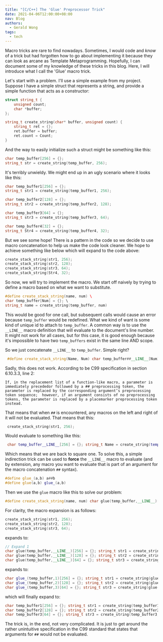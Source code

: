 ```yaml
---
title: "[C/C++] The 'Glue' Preprocessor Trick"
date: 2021-04-06T12:00:00+08:00
nav: Blog
authors:
  - Gerald Wong
tags:
  - tech
---
```


Macro tricks are rare to find nowadays. 
Sometimes, I would code and _know_ of a trick but had forgotten how to go about implementing it because they can look as arcane as Template Metaprogramming. 
Hopefully, I can document some of my knowledge of these tricks in this blog. 
Here, I will introduce what I call the 'Glue' macro trick. 

<!--more-->

Let's start with a problem. 
I'll use a simple example from my project. 
Suppose I have a simple struct that represents a string, and provide a simple function that acts as a constructor:

```cpp
struct string_t {
    unsigned count;
    char *buffer;
};

string_t create_string(char* buffer, unsigned count) {
    string_t ret = {};
    ret.buffer = buffer;
    ret.count = Count;
}
```
And the way to easily initialize such a struct might be something like this:

```cpp
char temp_buffer[256] = {};
string_t str = create_string(temp_buffer, 256);
```

It's terribly unwieldy. We might end up in an ugly scenario where it looks like this:
```cpp
char temp_buffer1[256] = {};
string_t str1 = create_string(temp_buffer1, 256);

char temp_buffer2[128] = {};
string_t str2 = create_string(temp_buffer2, 128);

char temp_buffer3[64] = {};
string_t str3 = create_string(temp_buffer3, 64);

char temp_buffer4[32] = {};
string_t Str4 = create_string(temp_buffer4, 32);
```

But we see some hope! 
There is a pattern in the code so we decide to use macro concatenation to help us make the code look cleaner.
We hope to achieve something like below which will expand to the code above:

```cpp
create_stack_string(str1, 256);
create_stack_string(str2, 128);
create_stack_string(str3, 64);
create_stack_string(Str4, 32);
```

So now, we will try to implement the macro. 
We start off naively by trying to define a macro based on what we want to substitute.

```cpp
#define create_stack_string(name, num) \ 
char temp_buffer[Num] = {}; \ 
string_t name = create_string(temp_buffer, num)
```

This would be good for one call, but subsequent calls would cause an error because `temp_buffer` would be redefined. What we kind of want is some kind of unique id to attach to `temp_buffer`. A common way is to use the `__LINE__` macro definition that will evaluate to the document's line number. It might not work for all cases, but for this case, it is good enough because it's impossible to have two `temp_buffers` exist in the same line AND scope.

So we just concatenate `__LINE__` to `temp_buffer`. Simple right?

```cpp
 #define create_stack_string(Name, Num) char temp_buffer##__LINE__[Num] = {}; string_t Name = create_string(temp_buffer##__LINE__, Num)
```
Sadly, this does not work. 
According to be C99 specification in section 6.10.3.3, line 2:

`If, in the replacement list of a function-like macro, a parameter is immediately precededor followed by a ## preprocessing token, the parameter is replaced by the corresponding argument’s preprocessing token sequence;  however, if an argument consists of no preprocessing tokens, the parameter is replaced by a placemarker preprocessing token instead.`

That means that when `##` is encountered, any macros on the left and right of it will not be evaluated.
That means that this:

```cpp
 create_stack_string(str1, 256);
```

Would evaluate to something like this:

```cpp
 char temp_buffer__LINE__[256] = {}; string_t Name = create_string(temp_buffer__LINE__, 256)
```

Which means that we are back to square one. 
To solve this, a simple indirection trick can be used to **force** the `__LINE__` macro to evaluate (and by extension, any macro you want to evaluate that is part of an argument for the macro concatenation `##` syntax).

```cpp
#define glue_(a,b) a##b
#define glue(a,b) glue_(a,b)
```

Then we use the `glue` macro like this to solve our problem:

```cpp
#define create_stack_string(name, num) char glue(temp_buffer,__LINE__)[num] = {}; string_t name = create_string(glue(temp_buffer,__LINE__), num)
```

For clarity, the macro expansion is as follows:
```cpp
create_stack_string(str1, 256);
create_stack_string(str2, 128);
create_stack_string(str3, 64);
```

expands to:

```cpp
// Expand 1
char glue(temp_buffer,__LINE__)[256] = {}; string_t str1 = create_string(glue(temp_buffer,__LINE__), 256);
char glue(temp_buffer,__LINE__)[128] = {}; string_t str2 = create_string(glue(temp_buffer,__LINE__), 128)
char glue(temp_buffer,__LINE__)[64] = {}; string_t str3 = create_string(glue(temp_buffer,__LINE__), 64)
```

expands to:

```cpp
char glue_(temp_buffer,1)[256] = {}; string_t str1 = create_string(glue(temp_buffer,1), 256);
char glue_(temp_buffer,2)[128] = {}; string_t str2 = create_string(glue(temp_buffer,2), 128);
char glue_(temp_buffer,3)[64] = {}; string_t str3 = create_string(glue(temp_buffer,3), 64);
```

which will finally expand to:

```cpp
char temp_buffer1[256] = {}; string_t str1 = create_string(temp_buffer1, 256);
char temp_buffer2[128] = {}; string_t str2 = create_string(temp_buffer2, 128);
char temp_buffer3[64] = {}; string_t str3 = create_string(temp_buffer3, 64);
```

The trick is, in the end, not very complicated. 
It is just to get around the rather unintuitive specification in the C99 standard that states that arguments for `##` would not be evaluated. 
